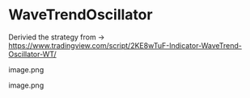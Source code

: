 # WaveTrendOscillator

Derivied the strategy from -> https://www.tradingview.com/script/2KE8wTuF-Indicator-WaveTrend-Oscillator-WT/

image.png

image.png
